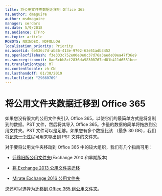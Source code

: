 ```yaml
---
title: 将公用文件夹数据迁移到 Office 365
ms.author: dmaguire
author: msdmaguire
manager: serdars
ms.date: 5/9/2018
ms.audience: ITPro
ms.topic: article
ROBOTS: NOINDEX, NOFOLLOW
localization_priority: Priority
ms.assetid: 6e536c7d-ab36-413e-9702-63e51adb3452
ms.openlocfilehash: f3e333c752e00e0e8c37d76a3aede09ea47f36e9
ms.sourcegitcommit: 0ae6cbb8cf2836da98300767ed81b411d6551bee
ms.translationtype: MT
ms.contentlocale: zh-CN
ms.lasthandoff: 01/30/2019
ms.locfileid: "29660769"
---
```

# <a name="migrate-public-folder-data-to-office-365"></a>将公用文件夹数据迁移到 Office 365

如果您没有很大的公用文件夹引入 Office 365，以使它们的最简单方式是将复制到的数据。PST 文件，然后将其导入 Office 365。少量的数据的简单将拖放到公用文件夹。PST 文件可以是足够。如果您有多个数据比该 （最多 30 GB），我们将[记录一个过程](https://technet.microsoft.com/library/dn874017%28v=exchg.150%29.aspx)可用来导出到 PST 文件的文件夹。 
  
对于要将公用文件夹移动到 Office 365 中的较大组织，我们有几个指南可用：
  
- [迁移旧版公用文件夹](https://technet.microsoft.com/library/dn874017%28v=exchg.150%29.aspx)(Exchange 2010 和早期版本) 
    
- [将 Exchange 2013 公用文件夹迁移](https://technet.microsoft.com/library/mt798260%28v=exchg.150%29.aspx)
    
- [Mirate Exchange 2016 公用文件夹](https://technet.microsoft.com/library/mt798260%28v=exchg.160%29.aspx)
    
您还可以选择为[迁移到 Office 365 组公用文件夹](https://technet.microsoft.com/library/mt843872%28v=exchg.150%29.aspx)。
  

